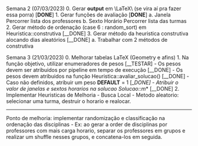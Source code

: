 Semana 2 (07/03/2023)
    0. Gerar __output__ em \LaTeX\ (se vira aí pra fazer essa porra) [__DONE__]
    1. Gerar funções de avaliação [__DONE__]
        a. Janela
            Percorrer lista dos professores
        b. Sexto Horário
            Percorrer lista das turmas
    2. Gerar método de ordenação (case 6 : random_sort) em Heuristica::construtiva [__DONE]
    3. Gerar método da heuristica construtiva alocando dias aleatórios [__DONE]
        a. Trabalhar com 2 métodos de construtiva

Semana 3 (21/03/2023)
    0. Melhorar tabelas LaTeX (Geometry e afins)
    1. Na função objetivo, utilizar enumeradores de pesos [__TESTAR]
        - Os pesos devem ser atribuidos por pipeline em tempo de execução [__DONE]
        - Os pesos devem atribuidos na função Heuristica::avaliar_solucao() [__DONE]
        - Caso não definidos, atribuir um peso __DEFAULT__ = 1 [__DONE]
        - Atribuir o valor de janelas e sextos horarios na solucao Solucao::m_* [__DONE]
    2. Implementar Heuristicas de Melhoria
        - Busca Local
        - Metodo aleatorio: selecionar uma turma, destruir o horario e realocar.


___
Ponto de melhoria: implementar randomização e classificação na ordenação das disciplinas
    - Ex: ao gerar a order de disciplinas por professores com mais carga horario, separar os professores em grupos e realizar um shuffle nesses grupos, e concatena-los em seguida.